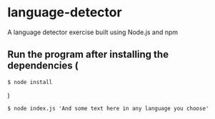 # language-detector
A language detector exercise built using Node.js and npm

## Run the program after installing the dependencies (
```
$ node install
```
)

```
$ node index.js 'And some text here in any language you choose'
```
